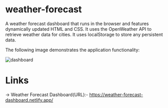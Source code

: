 # weather-forecast
A weather forecast dashboard that runs in the browser and features dynamically updated HTML and CSS. It uses the OpenWeather API to retrieve weather data for cities. It uses localStorage to store any persistent data.

The following image demonstrates the application functionality:


![dashboard](https://github.com/venkat-yanamala/weather-forecast/assets/127684650/8ce546f8-9b93-45d6-bcc3-1778bb7ba3be)

# Links
-> Weather Forecast Dashboard(URL):- https://weather-forecast-dashboard.netlify.app/
